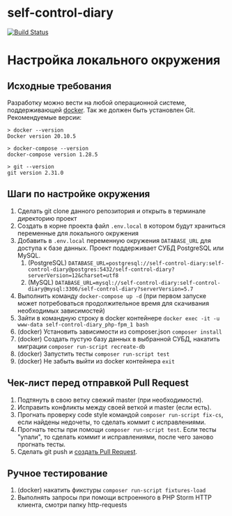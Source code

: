 # self-control-diary

[![Build Status](https://travis-ci.com/olegsklyarov/self-control-diary.svg?branch=master)](https://travis-ci.com/olegsklyarov/self-control-diary)

# Настройка локального окружения

## Исходные требования

Разработку можно вести на любой операционной системе, поддерживающей [docker](https://www.docker.com/get-started). Так
же должен быть установлен Git. Рекомендуемые версии:

```
> docker --version
Docker version 20.10.5

> docker-compose --version
docker-compose version 1.28.5

> git --version
git version 2.31.0
```

## Шаги по настройке окружения  

1. Сделать git clone данного репозитория и открыть в терминале директорию проект
1. Создать в корне проекта файл `.env.local` в котором будут храниться переменные для локального окружения   
1. Добавить в `.env.local` переменную окружения `DATABASE_URL` для доступа к базе данных. Проект поддерживает СУБД PostgreSQL или MySQL. 
   1. (PostgreSQL) `DATABASE_URL=postgresql://self-control-diary:self-control-diary@postgres:5432/self-control-diary?serverVersion=12&charset=utf8`
   1. (MySQL) `DATABASE_URL=mysql://self-control-diary:self-control-diary@mysql:3306/self-control-diary?serverVersion=5.7`
1. Выполнить команду `docker-compose up -d` (при первом запуске может потребоваться продолжительное время для скачивания необходимых зависимостей)
1. Зайти в командную строку в docker контейнере `docker exec -it -u www-data self-control-diary_php-fpm_1 bash`
1. (docker) Установить зависимости из composer.json `composer install`
1. (docker) Создать пустую базу данных в выбранной СУБД, накатить миграции `composer run-script recreate-db`
1. (docker) Запустить тесты `composer run-script test`
1. (docker) Не забыть выйти из docker контейнера `exit`

## Чек-лист перед отправкой Pull Request

1. Подтянуть в свою ветку свежий master (при необходимости).
1. Исправить конфликты между своей веткой и master (если есть).
1. Прогнать проверку code style командой `composer run-script fix-cs`, если найдены недочеты, то сделать коммит с исправлениями.
1. Прогнать тесты при помощи `composer run-script test`. Если тесты "упали", то сделать коммит и исправлениями, после чего заново прогнать тесты.
1. Сделать git push и [создать Pull Request](https://github.com/olegsklyarov/self-control-diary/compare).

## Ручное тестирование
1. (docker) накатить фикстуры `composer run-script fixtures-load`
1. Выполнять запросы при помощи встроенного в PHP Storm HTTP клиента, смотри папку http-requests
